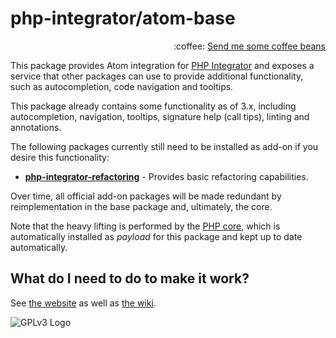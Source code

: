 # php-integrator/atom-base
<p align="right">
:coffee:
<a href="https://liberapay.com/Gert-dev/donate">Send me some coffee beans</a>
</p>

This package provides Atom integration for [PHP Integrator](https://gitlab.com/php-integrator/core) and exposes a service that other packages can use to provide additional functionality, such as autocompletion,
code navigation and tooltips.

This package already contains some functionality as of 3.x, including autocompletion, navigation, tooltips, signature help (call tips), linting and annotations.

The following packages currently still need to be installed as add-on if you desire this functionality:

  * **[php-integrator-refactoring](https://github.com/php-integrator/atom-refactoring)** - Provides basic refactoring capabilities.

Over time, all official add-on packages will be made redundant by reimplementation in the base package and, ultimately, the core.

Note that the heavy lifting is performed by the [PHP core](https://gitlab.com/php-integrator/core), which is automatically installed as _payload_ for this package and kept up to date automatically.

## What do I need to do to make it work?
See [the website](https://php-integrator.github.io/#what-do-i-need) as well as [the wiki](https://github.com/php-integrator/atom-base/wiki).

![GPLv3 Logo](http://gplv3.fsf.org/gplv3-127x51.png)
